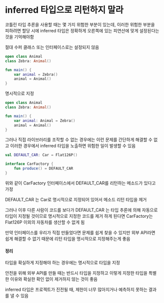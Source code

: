 # inferred 타입으로 리턴하지 말라

코틀린 타입 추론을 사용할 때는 몇 가지 위험한 부분이 있는데, 이러한 위험한 부분을 피하려면 할당 시에 inferred 타입은 정확하게 오른쪽에 있는 피연산에 맞게 설정된다는 것을 기억해야함

절대 수퍼 클래스 또는 인터페이스로는 설정되지 않음

```kotlin
open class Animal
class Zebra: Animal()

fun main() {
    var animal = Zebra()
    animal = Animal()
}
```

명시적으로 지정

```kotlin
open class Animal
class Zebra: Animal()

fun main() {
    var animal: Animal = Zebra()
    animal = Animal()
}
```

그러나 직접 라이브러리를 조작할 수 없는 경우에는 이런 문제를 간단하게 해결할 수 없고 이러한 경우에서 inferred 타입을 노출하면 위험한 일이 발생할 수 있음

```kotlin
val DEFAULT_CAR: Car = Flat126P()

interface CarFactory {
    fun produce() = DEFAULT_CAR 
}
```

위와 같이 CarFactory 인터페이스에서 DEFAULT\_CAR를 리턴하는 메소드가 있다고 가정

DEFAULT\_CAR 는 Car로 명시적으로 지정되어 있어서 메소드 리턴 타입을 제거

그러나 이후 다른 사람이 코드를 보다가 DEFAULT\_CAR 는 타입 추론에 의해 자동으로 타입이 지정될 것이므로 명시적으로 지정한 코드를 제거 하게 된다면 CarFactory는 Flat126P 이외의 자동차를 생산할 수 없게 됨

만약 인터페이스를 우리가 직접 만들었다면 문제를 쉽게 찾을 수 있지만 외부 API라면 쉽게 해결할 수 없기 때문에 리턴 타입을 명시적으로 지정해주는게 좋음

#### 정리

타입을 확실하게 지정해야 하는 경우에는 명시적으로 타입을 지정

안전을 위해 외부 API를 만들 때는 반드시 타입을 지정하고 이렇게 지정한 타입을 특별한 이유와 확실한 확인 없이 제거하지 않는 것이 좋음

inferred 타입은 프로젝트가 진전될 때, 제헌이 너무 많아지거나 예측하지 못하는 결과를 낼 수 있음
